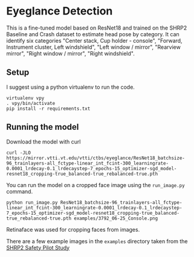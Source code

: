# Eyeglance Detection

This is a fine-tuned model based on ResNet18 and trained on the SHRP2 Baseline and Crash dataset to estimate head pose by category. It can identify six categories "Center stack, Cup holder - console", "Forward, Instrument cluster, Left windshield", "Left window / mirror", "Rearview mirror", "Right window / mirror", "Right windshield".

## Setup
I suggest using a python virtualenv to run the code.

    virtualenv vpy
    . vpy/bin/activate
    pip install -r requirements.txt

## Running the model

Download the model with curl 

    curl -JLO https://mirror.vtti.vt.edu/vtti/ctbs/eyeglance/ResNet18_batchsize-96_trainlayers-all_fctype-linear_int_fcint-300_learningrate-0.0001_lrdecay-0.1_lrdecaystep-7_epochs-15_optimizer-sgd_model-resnet18_cropping-true_balanced-true_rebalanced-true.pth

You can run the model on a cropped face image using the `run_image.py` command.

    python run_image.py ResNet18_batchsize-96_trainlayers-all_fctype-linear_int_fcint-300_learningrate-0.0001_lrdecay-0.1_lrdecaystep-7_epochs-15_optimizer-sgd_model-resnet18_cropping-true_balanced-true_rebalanced-true.pth examples/3792_06-25_Console.png

Retinaface was used for cropping faces from images.

There are a few example images in the `examples` directory taken from the [SHRP2 Safety Pilot Study](https://insight.shrp2nds.us/)
